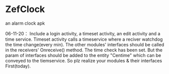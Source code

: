 # ZefClock
an alarm clock apk

06-11-20：
Include a login activity, a timeset activity, an edit activity and a time service.
Timeset activity calls a timeservice where a reciver watchdog the time change(every min).
The other modules' interfaces should be called in the receivers' Onreceive() method.
The time check has been set.
But the param of interfaces should be added to the entity "Centime" which can be conveyed to the tiemservice.
So plz realize your modules & their interfaces First(today).


